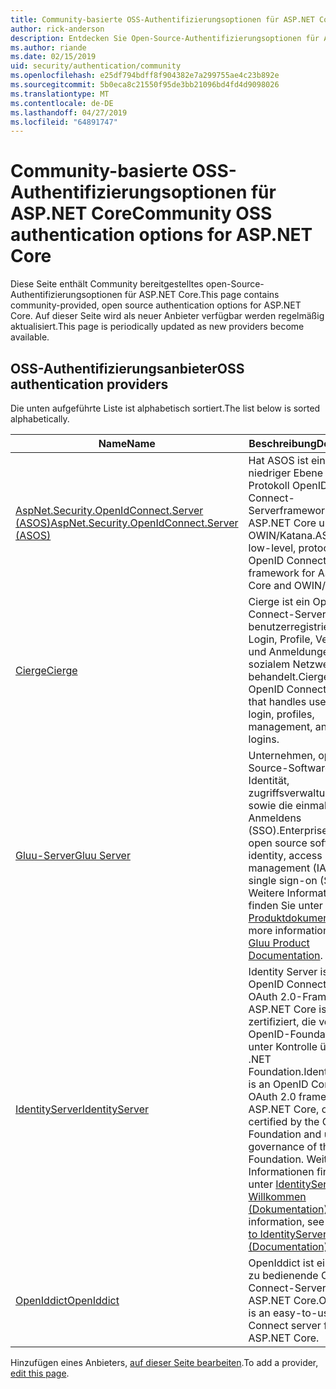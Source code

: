 ```yaml
---
title: Community-basierte OSS-Authentifizierungsoptionen für ASP.NET Core
author: rick-anderson
description: Entdecken Sie Open-Source-Authentifizierungsoptionen für ASP.NET Core.
ms.author: riande
ms.date: 02/15/2019
uid: security/authentication/community
ms.openlocfilehash: e25df794bdff8f904382e7a299755ae4c23b892e
ms.sourcegitcommit: 5b0eca8c21550f95de3bb21096bd4fd4d9098026
ms.translationtype: MT
ms.contentlocale: de-DE
ms.lasthandoff: 04/27/2019
ms.locfileid: "64891747"
---
```

# <a name="community-oss-authentication-options-for-aspnet-core"></a><span data-ttu-id="d32c0-103">Community-basierte OSS-Authentifizierungsoptionen für ASP.NET Core</span><span class="sxs-lookup"><span data-stu-id="d32c0-103">Community OSS authentication options for ASP.NET Core</span></span>

<span data-ttu-id="d32c0-104">Diese Seite enthält Community bereitgestelltes open-Source-Authentifizierungsoptionen für ASP.NET Core.</span><span class="sxs-lookup"><span data-stu-id="d32c0-104">This page contains community-provided, open source authentication options for ASP.NET Core.</span></span> <span data-ttu-id="d32c0-105">Auf dieser Seite wird als neuer Anbieter verfügbar werden regelmäßig aktualisiert.</span><span class="sxs-lookup"><span data-stu-id="d32c0-105">This page is periodically updated as new providers become available.</span></span>

## <a name="oss-authentication-providers"></a><span data-ttu-id="d32c0-106">OSS-Authentifizierungsanbieter</span><span class="sxs-lookup"><span data-stu-id="d32c0-106">OSS authentication providers</span></span>

<span data-ttu-id="d32c0-107">Die unten aufgeführte Liste ist alphabetisch sortiert.</span><span class="sxs-lookup"><span data-stu-id="d32c0-107">The list below is sorted alphabetically.</span></span>

| <span data-ttu-id="d32c0-108">Name</span><span class="sxs-lookup"><span data-stu-id="d32c0-108">Name</span></span> | <span data-ttu-id="d32c0-109">Beschreibung</span><span class="sxs-lookup"><span data-stu-id="d32c0-109">Description</span></span> |
| ---- | ----------- |
| [<span data-ttu-id="d32c0-110">AspNet.Security.OpenIdConnect.Server (ASOS)</span><span class="sxs-lookup"><span data-stu-id="d32c0-110">AspNet.Security.OpenIdConnect.Server (ASOS)</span></span>](https://github.com/aspnet-contrib/AspNet.Security.OpenIdConnect.Server) | <span data-ttu-id="d32c0-111">Hat ASOS ist ein auf niedriger Ebene und Protokoll OpenID Connect-Serverframework für ASP.NET Core und OWIN/Katana.</span><span class="sxs-lookup"><span data-stu-id="d32c0-111">ASOS is a low-level, protocol-first OpenID Connect server framework for ASP.NET Core and OWIN/Katana.</span></span> |
| [<span data-ttu-id="d32c0-112">Cierge</span><span class="sxs-lookup"><span data-stu-id="d32c0-112">Cierge</span></span>](https://github.com/pwdless/Cierge) | <span data-ttu-id="d32c0-113">Cierge ist ein OpenID Connect-Server, der benutzerregistrierung, Login, Profile, Verwaltung und Anmeldungen per sozialem Netzwerk behandelt.</span><span class="sxs-lookup"><span data-stu-id="d32c0-113">Cierge is an OpenID Connect server that handles user signup, login, profiles, management, and social logins.</span></span> |
| [<span data-ttu-id="d32c0-114">Gluu-Server</span><span class="sxs-lookup"><span data-stu-id="d32c0-114">Gluu Server</span></span>](https://gluu.org/) | <span data-ttu-id="d32c0-115">Unternehmen, open Source-Software für die Identität, zugriffsverwaltung (IAM) sowie die einmaligen Anmeldens (SSO).</span><span class="sxs-lookup"><span data-stu-id="d32c0-115">Enterprise ready, open source software for identity, access management (IAM), and single sign-on (SSO).</span></span> <span data-ttu-id="d32c0-116">Weitere Informationen finden Sie unter den [Gluu Produktdokumentation](https://gluu.org/docs/).</span><span class="sxs-lookup"><span data-stu-id="d32c0-116">For more information, see the [Gluu Product Documentation](https://gluu.org/docs/).</span></span> |
| [<span data-ttu-id="d32c0-117">IdentityServer</span><span class="sxs-lookup"><span data-stu-id="d32c0-117">IdentityServer</span></span>](https://identityserver.io/) | <span data-ttu-id="d32c0-118">Identity Server ist ein OpenID Connect und OAuth 2.0-Framework für ASP.NET Core ist offiziell zertifiziert, die von der OpenID-Foundation und unter Kontrolle über die .NET Foundation.</span><span class="sxs-lookup"><span data-stu-id="d32c0-118">IdentityServer is an OpenID Connect and OAuth 2.0 framework for ASP.NET Core, officially certified by the OpenID Foundation and under governance of the .NET Foundation.</span></span> <span data-ttu-id="d32c0-119">Weitere Informationen finden Sie unter [IdentityServer4 Willkommen (Dokumentation)](https://identityserver4.readthedocs.io/en/latest/).</span><span class="sxs-lookup"><span data-stu-id="d32c0-119">For more information, see [Welcome to IdentityServer4 (Documentation)](https://identityserver4.readthedocs.io/en/latest/).</span></span> |
| [<span data-ttu-id="d32c0-120">OpenIddict</span><span class="sxs-lookup"><span data-stu-id="d32c0-120">OpenIddict</span></span>](https://github.com/openiddict/openiddict-core) | <span data-ttu-id="d32c0-121">OpenIddict ist ein einfach zu bedienende OpenID Connect-Server für ASP.NET Core.</span><span class="sxs-lookup"><span data-stu-id="d32c0-121">OpenIddict is an easy-to-use OpenID Connect server for ASP.NET Core.</span></span> |

<span data-ttu-id="d32c0-122">Hinzufügen eines Anbieters, [auf dieser Seite bearbeiten](https://github.com/login?return_to=https%3A%2F%2Fgithub.com%2Faspnet%2FDocs%2Fedit%2Fmaster%2Faspnetcore%2Fsecurity%2Fauthentication%2Fcommunity.md).</span><span class="sxs-lookup"><span data-stu-id="d32c0-122">To add a provider, [edit this page](https://github.com/login?return_to=https%3A%2F%2Fgithub.com%2Faspnet%2FDocs%2Fedit%2Fmaster%2Faspnetcore%2Fsecurity%2Fauthentication%2Fcommunity.md).</span></span>
